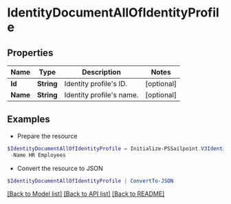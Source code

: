 # IdentityDocumentAllOfIdentityProfile
## Properties

Name | Type | Description | Notes
------------ | ------------- | ------------- | -------------
**Id** | **String** | Identity profile&#39;s ID. | [optional] 
**Name** | **String** | Identity profile&#39;s name. | [optional] 

## Examples

- Prepare the resource
```powershell
$IdentityDocumentAllOfIdentityProfile = Initialize-PSSailpoint.V3IdentityDocumentAllOfIdentityProfile  -Id 3bc8ad26b8664945866b31339d1ff7d2 `
 -Name HR Employees
```

- Convert the resource to JSON
```powershell
$IdentityDocumentAllOfIdentityProfile | ConvertTo-JSON
```

[[Back to Model list]](../README.md#documentation-for-models) [[Back to API list]](../README.md#documentation-for-api-endpoints) [[Back to README]](../README.md)


